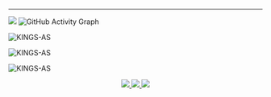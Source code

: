 

<hr></hr>
<!---
![My card name](https://cardivo.vercel.app/api?name=ABHIRAM_✌_SACHU&description=Hi,%20Welcome%20To%20My%20Profile%20😈&image=https://avatars.githubusercontent.com/u/95849340?v=4&s=10?v=4&backgroundColor=%23ecf0f1&instagram=abhiram_sachu_aj&github=KINGS-AS&twitter=&pattern=leaf&colorPattern=%23eaeaea)
--->

<img src="https://telegra.ph/file/72a4abf2a093bc0d4f6ed.jpg">


  <img src="https://activity-graph.herokuapp.com/graph?username=KINGS-AS&amp;bg_color=000000&amp;color=4fff67&amp;line=4fff67&amp;point=ffffff&amp;area=true&amp;hide_border=true" alt="GitHub Activity Graph">
  </div>
<p align="center">
<p><img align="center" src="https://github-readme-stats.vercel.app/api/top-langs?username=KINGS-AS&show_icons=true&theme=dark&locale=en&layout=compact" alt="KINGS-AS" /></p>

<p align="center">
<p><img align="center" src="https://github-readme-stats.vercel.app/api?username=KINGS-AS&show_icons=true&theme=dark&locale=en" alt="KINGS-AS" /></p>

<p><img align="center" src="https://github-readme-streak-stats.herokuapp.com/?user=KINGS-AS&theme=dark" alt="KINGS-AS" /></p>
</p>

</div>


<!---
KINGS-AS/KINGS-AS is a ✨ special ✨ repository because its `README.md` (this file) appears on your GitHub profile.
You can click the Preview link to take a look at your changes.
--->

<p align="center">
  <a href="https://github.com/KINGS-AS">
    <img src="https://komarev.com/ghpvc/?username=KINGS-AS&label=Profile%200views&color=0000FF&label=Profile+Views&style=plastic">
</a>
  <a href="https://github.com/KINGS-AS?tab=stars">
    <img src="https://img.shields.io/github/stars/KINGS-AS?color=0000FF&label=Stargazers&style=plastic">

  </a>
  <a href="https://github.com/KINGS-AS?tab=followers">
    <img src="https://img.shields.io/github/followers/KINGS-AS?color=0000FF&label=Followers&style=plastic">
